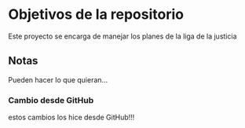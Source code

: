 # Objetivos de la repositorio

Este proyecto se encarga de manejar los planes de la liga de la justicia


## Notas
Pueden hacer lo que quieran...

### Cambio desde GitHub
estos cambios los hice desde GitHub!!!
